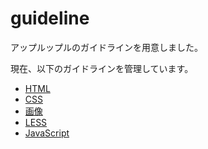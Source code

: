 # guideline
アップルップルのガイドラインを用意しました。

現在、以下のガイドラインを管理しています。

- [HTML](https://github.com/appleple/guideline/blob/master/html.md)
- [CSS](https://github.com/appleple/guideline/blob/master/css.md)
- [画像](https://github.com/appleple/guideline/blob/master/image.md)
- [LESS](https://github.com/appleple/guideline/blob/master/less.md)
- [JavaScript](https://github.com/appleple/guideline/blob/master/javascript.md)